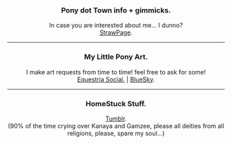<div align="center">
<h3>Pony dot Town info + gimmicks.</h3>
  In case you are interested about me... I dunno?
<br><a href="https://undergroundunderdog.straw.page">StrawPage</a>.
<hr>
<h3>My Little Pony Art.</h3>
I make art requests from time to time! feel free to ask for some!
<br><a href="https://equestria.social/@Kenhoro">Equestria Social.</a> | <a href="https://bsky.app/profile/nukear.bsky.social">BlueSky</a>.
<hr>
<h3>HomeStuck Stuff.</h3>
<a href="https://nukear.tumblr.com">Tumblr</a>.
<br>(90% of the time crying over Kanaya and Gamzee, please all deities from all religions, please, spare my soul...)
</div>
